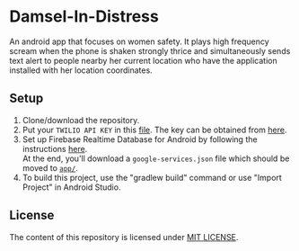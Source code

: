 # Damsel-In-Distress
An android app that focuses on women safety. It plays high frequency scream when the phone is shaken strongly thrice and simultaneously sends text alert to people nearby her current location who have the application installed with her location coordinates.

## Setup
1. Clone/download the repository.
2. Put your `TWILIO API KEY` in this [file](app/src/main/java/com/teapink/damselindistress/AppController.java). The key can be obtained from [here](https://www.twilio.com/).
3. Set up Firebase Realtime Database for Android by following the instructions [here](https://firebase.google.com/docs/database/android/start/).  
	At the end, you'll download a `google-services.json` file which should be moved to [`app/`](app/).
4. To build this project, use the "gradlew build" command or use "Import Project" in Android Studio.

## License
The content of this repository is licensed under [MIT LICENSE](LICENSE).
